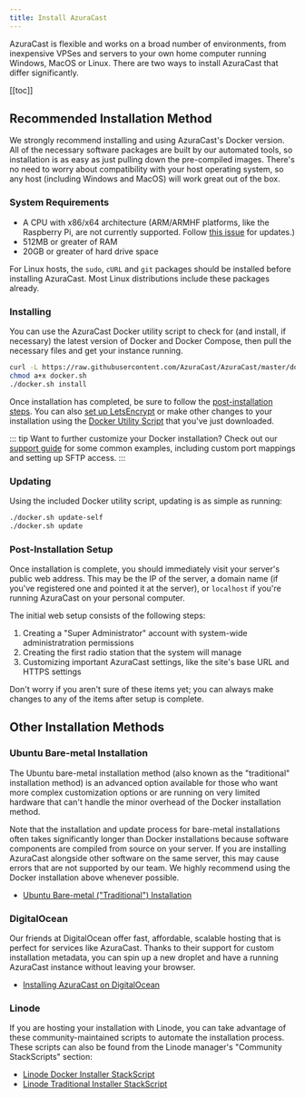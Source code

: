 ```yaml
---
title: Install AzuraCast
---
```


AzuraCast is flexible and works on a broad number of environments, from inexpensive VPSes and servers to your own home computer running Windows, MacOS or Linux. There are two ways to install AzuraCast that differ significantly.

[[toc]]

## Recommended Installation Method

We strongly recommend installing and using AzuraCast's Docker version. All of the necessary software packages are built by our automated tools, so installation is as easy as just pulling down the pre-compiled images. There's no need to worry about compatibility with your host operating system, so any host (including Windows and MacOS) will work great out of the box.

### System Requirements

- A CPU with x86/x64 architecture (ARM/ARMHF platforms, like the Raspberry Pi, are not currently supported. Follow [this issue](https://github.com/AzuraCast/AzuraCast/issues/332) for updates.)
- 512MB or greater of RAM
- 20GB or greater of hard drive space

For Linux hosts, the `sudo`, `cURL` and `git` packages should be installed before installing AzuraCast. Most Linux distributions include these packages already.

### Installing

You can use the AzuraCast Docker utility script to check for (and install, if necessary) the latest version of Docker and Docker Compose, then pull the necessary files and get your instance running.

```bash
curl -L https://raw.githubusercontent.com/AzuraCast/AzuraCast/master/docker.sh > docker.sh
chmod a+x docker.sh
./docker.sh install
```

Once installation has completed, be sure to follow the [post-installation steps](#post-installation-setup). You can also [set up LetsEncrypt](/docker_sh.html#set-up-letsencrypt) or make other changes to your installation using the [Docker Utility Script](/docker_sh.html) that you've just downloaded.

::: tip
Want to further customize your Docker installation? Check out our [support guide](https://github.com/AzuraCast/AzuraCast/blob/master/SUPPORT.md) for some common examples, including custom port mappings and setting up SFTP access.
:::

### Updating

Using the included Docker utility script, updating is as simple as running:

```bash
./docker.sh update-self
./docker.sh update
```

### Post-Installation Setup

Once installation is complete, you should immediately visit your server's public web address. This may be the IP of the server, a domain name (if you've registered one and pointed it at the server), or `localhost` if you're running AzuraCast on your personal computer.

The initial web setup consists of the following steps:
1. Creating a "Super Administrator" account with system-wide administratration permissions
2. Creating the first radio station that the system will manage
3. Customizing important AzuraCast settings, like the site's base URL and HTTPS settings

Don't worry if you aren't sure of these items yet; you can always make changes to any of the items after setup is complete.

## Other Installation Methods

### Ubuntu Bare-metal Installation

The Ubuntu bare-metal installation method (also known as the "traditional" installation method) is an advanced option available for those who want more complex customization options or are running on very limited hardware that can't handle the minor overhead of the Docker installation method.

Note that the installation and update process for bare-metal installations often takes significantly longer than Docker installations because software components are compiled from source on your server. If you are installing AzuraCast alongside other software on the same server, this may cause errors that are not supported by our team. We highly recommend using the Docker installation above whenever possible.

- [Ubuntu Bare-metal ("Traditional") Installation](/install_traditional.html)

### DigitalOcean

Our friends at DigitalOcean offer fast, affordable, scalable hosting that is perfect for services like AzuraCast. Thanks to their support for custom installation metadata, you can spin up a new droplet and have a running AzuraCast instance without leaving your browser. 

- [Installing AzuraCast on DigitalOcean](/install_do.html)

### Linode

If you are hosting your installation with Linode, you can take advantage of these community-maintained scripts to automate the installation process. These scripts can also be found from the Linode manager's "Community StackScripts" section:

- [Linode Docker Installer StackScript](https://www.linode.com/stackscripts/view/352549)
- [Linode Traditional Installer StackScript](https://www.linode.com/stackscripts/view/352555)